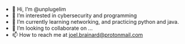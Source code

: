 - 👋 Hi, I’m @unplugelim
- 👀 I’m interested in cybersecurity and programming
- 🌱 I’m currently learning networking, and practicing python and java.
- 💞️ I’m looking to collaborate on ...
- 📫 How to reach me at joel.brainard@protonmail.com

<!---
unplugelim/unplugelim is a ✨ special ✨ repository because its `README.md` (this file) appears on your GitHub profile.
You can click the Preview link to take a look at your changes.
--->
